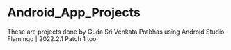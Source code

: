 # Android_App_Projects
These are projects done by Guda Sri Venkata Prabhas using Android Studio Flamingo | 2022.2.1 Patch 1 tool
